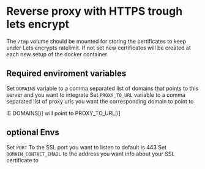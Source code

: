 # Reverse proxy with HTTPS trough lets encrypt

The `/tmp` volume should be mounted for storing the certificates to keep under Lets encrypts ratelimit. If not set new certificates will be created at each new setup of the docker container

## Required enviroment variables
Set `DOMAINS` variable to a comma separated list of domains that points to this server and you want to integrate
Set `PROXY_TO_URL` variable to a comma separated list of proxy urls you want the corresponding domain to point to

IE DOMAINS[i] will point to PROXY_TO_URL[i]

## optional Envs
Set `PORT` To the SSL port you want to listen to default is 443
Set `DOMAIN_CONTACT_EMAIL` to the address you want info about your SSL certificate to


